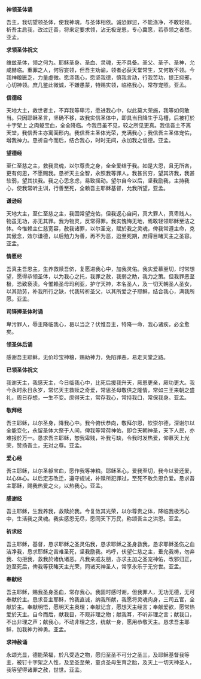**神领圣体诵**

吾主，我切望领圣体，使我神魂，与圣体相依。诚恐罪愆，不能涤净，不敢轻领。祈吾主启我，改过迁善，将来定要求领，沾无极宠恩，专心冀愿，若恭领之者然。亚孟。

**求领圣体祝文**

维兹圣体，领之何为。耶稣圣身、圣血、灵魂，无不具备。圣父、圣子、圣神，允咸赫临。重罪之人，何容妄领，但吾主劝谕，领者必获天堂常生，又何敢不领。今我神粮匮乏，力量虚微。愿涤我心，愿坚我德，慎我言动，行我苦功，提正抑邪，心切神领。庶几鉴此微诚，不嫌愚蒙，特赐实领，临格我心，常存宠照。亚孟。

**信德经**

天地大主，救世者主，不弃我等卑污，愿进我心中，似此莫大荣施，我等如何敢当。只因耶稣圣言，坚确不移，故我实信圣体中，即具当日降生于马槽，后被钉於十字架上 之肉躯宝血，全全降临。今我目虽不见，较之所见更真。我信吾主不离天堂，我信吾主亦寓面形内。我信吾主圣体光荣，充满我心；我信吾主圣体宠佑，增我神力。恳祈自今而后，结合我心，时时无间，永加我之信德。亚孟。

**望德经**

至仁至慈之主，救我灵魂，以尔尊贵之身，全全爱结于我。如是大恩，且无所吝，更有何恩，不愿赐我。恳祈天主全智，永照我等罪人。我甚贫穷，望其济我，我甚软弱，望其扶我。我之心思念虑，易致摇动。望尔自今以后，坚我励我，主持我心，使我常听主训，行善至死，全赖吾主耶稣基督，允我所望，亚孟。

**谦逊经**

天地大主，至仁至慈之主，我固常望宠佑，但我返心自问，真大罪人，真卑贱人。物虽无功，亦无其罪。我为物灵，反常得罪。我实愧悔无地，焉敢轻领耶稣至洁之体。今惟赖主仁慈宽容，赦我诸罪，以尔圣宠，赋於我之灵魂，俾我常遵主命，克其傲念，效尔谦德，以后勉力为善，再不为恶，迨至死期，庶得目睹天主之圣容。亚孟。

**情愿经**

吾真主吾恩主，生养救赎吾侪，复愿进我心中，加我灵佑。我实爱慕至切，时常想望，愿得恭领圣体，以为我心之托，我罪之赦，我弱之助，我力之策。但我罪恶至极，恐致亵渎。今惟赖圣母玛利亚，护守天神，本名圣人，及一切天朝圣人圣女，以其勋劳，补我所行之缺，代我转祈圣父，以其所爱之子耶稣，结合我心，满我所愿。亚孟。

**司铎捧圣体时诵**

卑污罪人，辱主降临我心，曷以当之？伏惟吾主，特降一命，我心诸疾，必全愈矣。

**领圣体后诵**

感谢吾主耶稣，无价珍宝神粮，赐助神力，免陷罪恶，易走天堂之路。

**已领圣体祝文**

我谢天主，我感天主，今日临我心中，比死后援我升天，厥恩更亲，厥功更大。我今永时永日永岁，常忆天主救赎之奇爱，常思圣母敬供之隆情，常如三王来朝之盛礼，周日存想，一生不变。庶得天主，常存我心，常持我口，常保我身。亚孟。

**敬拜经**

吾主耶稣，以尔圣身，降我心中。我今俯伏恭向，敬拜尔恩，钦崇尔德，深谢尔以全能变化，永留圣体大祭于人间，俾我等常荷神佑，即合天朝神圣，天下人民，亦难报於万一。恳求吾主耶稣，恕我卑贱，补我亏缺，令我时发热爱，仰慕天上光荣，赞扬吾主，无对之尊。亚孟。

**爱心经**

吾主耶稣，以尔圣躯宝血，愿作我等神粮。耶稣圣心，爱我至切，我今以爱还爱，以心体心。以后定志改迁，遵守规诫，补赎所犯罪过，至死不敢负恩负爱。恳求吾主耶稣，赐我热爱之火，以热我心。亚孟。

**感谢经**

吾主耶稣，生我养我，救赎於我。今复敛其光荣，以尔尊贵之体，降临我极污心中，生活我之灵魂。我实感恩无尽，愿同天下万民，称颂吾主之洪恩。亚孟。

**祈求经**

吾主耶稣，基督，恳求耶稣之圣灵佑我，恳求耶稣之圣身救我，恳求耶稣圣伤之血洁净我，恳求耶稣之苦难圣死，坚我励我。呜呼，伏望仁慈之主，垂允我祷，勿弃我、勿拒我，救我於诸仇诸恶。凡我亲戚友朋，亦求主加之圣宠神佑，改邪归正，迨至死后，俾我等获睹天主光荣，同诸天神圣人，常享永乐于无穷世。亚孟。

**奉献经**

吾主耶稣，赐我圣身圣血，常存我心。我固时感时谢，但我罪人，无功无德，无可奉献於主。恳求吾主耶稣，怜我直诚，纳我所献，我愿将灵魂肉身，三司五官，全献於主。奉献明悟，愿明天主奥理；奉献记含，愿想天主经言；奉献爱欲，愿常热爱於天主。自今而后，献我目，不观非理之物；献我耳，不听非理之言；献我口，不出非理之声；献我心，不动非理之念，统献一身，愿用恭敬天主。恳求吾主耶稣，加我神力神勇。亚孟。

**求神赦诵**

永颂光显，德能荣福，於凡受造之物，愿归至圣不可分之圣三，及耶稣基督我等主，被钉十字架之人性，及至圣至荣，童贞圣母生育之胎，及天上一切天神圣人，我等望得诸罪之赦，世世。亚孟。